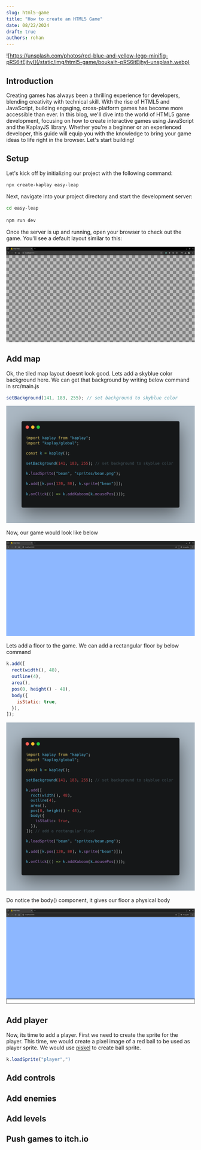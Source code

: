 ```yaml
---
slug: html5-game
title: "How to create an HTML5 Game"
date: 08/22/2024
draft: true
authors: rohan
---
```


![https://unsplash.com/photos/red-blue-and-yellow-lego-minifig-pRS6itEjhyI](/static/img/html5-game/boukaih-pRS6itEjhyI-unsplash.webp)

## Introduction

Creating games has always been a thrilling experience for developers, blending creativity with technical skill. With the rise of HTML5 and JavaScript, building engaging, cross-platform games has become more accessible than ever. In this blog, we'll dive into the world of HTML5 game development, focusing on how to create interactive games using JavaScript and the KaplayJS library. Whether you're a beginner or an experienced developer, this guide will equip you with the knowledge to bring your game ideas to life right in the browser. Let's start building!

## Setup

Let's kick off by initializing our project with the following command:

```sh
npx create-kaplay easy-leap
```

Next, navigate into your project directory and start the development server:

```sh
cd easy-leap

npm run dev
```

Once the server is up and running, open your browser to check out the game. You'll see a default layout similar to this:

![default map](/static/img/html5-game/firstmap.png)

## Add map

Ok, the tiled map layout doesnt look good. Lets add a skyblue color background here. We can get that background by writing below command in src/main.js

```js
setBackground(141, 183, 255); // set background to skyblue color
```

![src/main.js](/static/img/html5-game/sky-blue-bg.png)

Now, our game would look like below

![skyblue background](/static/img/html5-game/sky-blue-bg2.png)

Lets add a floor to the game. We can add a rectangular floor by below command

```js
k.add([
  rect(width(), 48),
  outline(4),
  area(),
  pos(0, height() - 48),
  body({
    isStatic: true,
  }),
]);
```

![src/main.js](/static/img/html5-game/rect-floor-code.png)

Do notice the body() component, it gives our floor a physical body

![rectangular floor](/static/img/html5-game/rect-floor-browser.png)

## Add player

Now, its time to add a player. First we need to create the sprite for the player. This time, we would create a pixel image of a red ball to be used as player sprite. We would use [piskel](https://www.piskelapp.com/) to create ball sprite.

```js
k.loadSprite("player",")
```

## Add controls

## Add enemies

## Add levels

## Push games to itch.io
